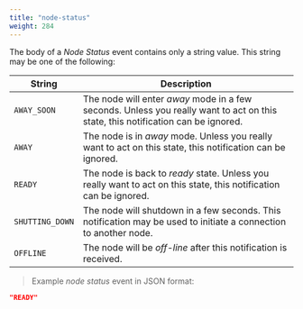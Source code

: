 ```yaml
---
title: "node-status"
weight: 284
---
```


The body of a *Node Status* event contains only a string value.
This string may be one of the following:

String | Description
------ | -----------
`AWAY_SOON` | The node will enter *away* mode in a few seconds. Unless you really want to act on this state, this notification can be ignored.
`AWAY` | The node is in *away* mode. Unless you really want to act on this state, this notification can be ignored.
`READY` | The node is back to *ready* state. Unless you really want to act on this state, this notification can be ignored.
`SHUTTING_DOWN` | The node will shutdown in a few seconds. This notification may be used to initiate a connection to another node.
`OFFLINE` | The node will be *off-line* after this notification is received.

> Example *node status* event in JSON format:

```json
"READY"
```
